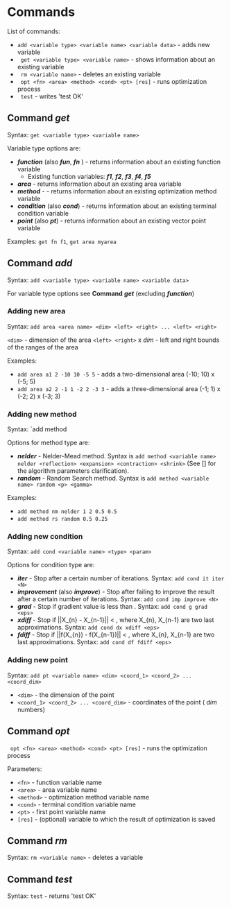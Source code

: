 # Commands

List of commands:
* `add <variable type> <variable name> <variable data>`  - adds new variable
* ` get <variable type> <variable name>`  - shows information about an existing variable
* ` rm <variable name>`  - deletes an existing variable
* ` opt <fn> <area> <method> <cond> <pt> [res]`  - runs optimization process
* ` test`  - writes 'test OK'

## Command *get*
Syntax: `get <variable type> <variable name>`

Variable type options are:
* **_function_** (also **_fun_**, **_fn_** ) - returns information about an existing function variable
  + Existing function variables: **_f1_**, **_f2_**, **_f3_**, **_f4_**, **_f5_**
* **_area_**  - returns information about an existing area variable
* **_method_** -  - returns information about an existing optimization method variable
* **_condition_** (also **_cond_**)  - returns information about an existing terminal condition variable
* **_point_** (also **_pt_**)  - returns information about an existing vector point variable

Examples: `get fn f1`, `get area myarea`

## Command *add*
Syntax: `add <variable type> <variable name> <variable data>`

For variable type options see **Command** **_get_** (excluding **_function_**)

### Adding new area
Syntax: `add area <area name> <dim> <left> <right> ... <left> <right>`

`<dim>` - dimension of the area
`<left> <right>` x _dim_ - left and right bounds of the ranges of the area

Examples:
* `add area a1 2 -10 10 -5 5` - adds a two-dimensional area (-10; 10) x (-5; 5)
* `add area a2 2 -1 1 -2 2 -3 3` - adds a three-dimensional area (-1; 1) x (-2; 2) x (-3; 3)

### Adding new method
Syntax: `add method <variable name> <type> <parameters>

Options for method type are:
* **_nelder_** - Nelder-Mead method. Syntax is `add method <variable name> nelder <reflection> <expansion> <contraction> <shrink>` (See [] for the algorithm parameters clarification).
* **_random_** - Random Search method. Syntax is `add method <variable name> random <p> <gamma>`

Examples:
* `add method nm nelder 1 2 0.5 0.5`
* `add method rs random 0.5 0.25`

### Adding new condition
Syntax: `add cond <variable name> <type> <param>`

Options for condition type are:
* **_iter_** - Stop after a certain number of iterations. Syntax: `add cond it iter <N>`
* **_improvement_** (also **_improve_**) - Stop after failing to improve the result after a certain number of iterations. Syntax: `add cond imp improve <N>`
* **_grad_** - Stop if gradient value is less than <param>. Syntax: `add cond g grad <eps>`
* **_xdiff_** - Stop if ||X_{n} - X_{n-1}|| < <param>, where X_{n}, X_{n-1} are two last approximations.
Syntax: `add cond dx xdiff <eps>`
* **_fdiff_** - Stop if ||f(X_{n}) - f(X_{n-1})|| < <param>, where X_{n}, X_{n-1} are two last approximations.
Syntax: `add cond df fdiff <eps>`

### Adding new point
Syntax: `add pt <variable name> <dim> <coord_1> <coord_2> ... <coord_dim>`

* `<dim>` - the dimension of the point
* `<coord_1> <coord_2> ... <coord_dim>` - coordinates of the point ( _dim_ numbers)

## Command _opt_
` opt <fn> <area> <method> <cond> <pt> [res]` - runs the optimization process

Parameters:
* `<fn>` - function variable name
* `<area>` - area variable name
* `<method>` - optimization method variable name
* `<cond>` - terminal condition variable name
* `<pt>` - first point variable name
* `[res]` - (optional) variable to which the result of optimization is saved

## Command _rm_
Syntax: `rm <variable name>` - deletes a variable

## Command _test_
Syntax: `test` - returns 'test OK'
